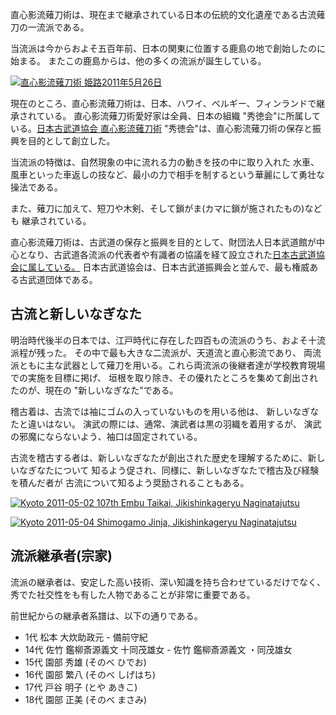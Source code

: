 直心影流薙刀術は、現在まで継承されている日本の伝統的文化遺産である古流薙刀の一流派である。

当流派は今からおよそ五百年前、日本の関東に位置する鹿島の地で創始したのに始まる。
またこの鹿島からは、他の多くの流派が誕生している。


[![直心影流薙刀術 姫路2011年5月26日](http://farm3.staticflickr.com/2514/5763043905_5a542834cf_m.jpg)](http://flickr.com/photos/14224905@N08/5763043905 "姫路2011-05-26 Jikishinkageryu Naginatajutsu/ paazio")

現在のところ、直心影流薙刀術は、日本、ハワイ、ベルギー、フィンランドで継承されている。
直心影流薙刀術愛好家は全員、日本の組織 "秀徳会"に所属している。[日本古武道協会 直心影流薙刀術](http://www.jikishin-naginata.jp/ "Jikishinkageryu Naginatajutsu")
 "秀徳会"は、直心影流薙刀術の保存と振興を目的として創立した。

当流派の特徴は、自然現象の中に流れる力の動きを技の中に取り入れた
水車、風車といった車返しの技など、最小の力で相手を制するという華麗にして勇壮な操法である。

また、薙刀に加えて、短刀や木剣、そして鎖がま(カマに鎖が施されたもの)なども
継承されている。

直心影流薙刀術は、古武道の保存と振興を目的として、財団法人日本武道館が中心となり、古武道各流派の代表者や有識者の協議を経て設立された[日本古武道協会に属している。](http://www.nihonkobudokyoukai.org/martialarts/059/ "直心影流薙刀術 - 日本古武道協会")
日本古武道協会は、日本古武道振興会と並んで、最も権威ある古武道団体である。


## 古流と新しいなぎなた

明治時代後半の日本では、江戸時代に存在した四百もの流派のうち、およそ十流派程が残った。
その中で最も大きな二流派が、天道流と直心影流であり、
両流派ともに主な武器として薙刀を用いる。これら両流派の後継者達が学校教育現場での実施を目標に掲げ、
垣根を取り除き、その優れたところを集めて創出されたのが、現在の "新しいなぎなた"である。

稽古着は、古流では袖にゴムの入っていないものを用いる他は、
新しいなぎなたと違いはない。
演武の際には、通常、演武者は黒の羽織を着用するが、
演武の邪魔にならないよう、袖口は固定されている。

古流を稽古する者は、新しいなぎなたが創出された歴史を理解するために、新しいなぎなたについて
知るよう促され、同様に、新しいなぎなたで稽古及び経験を積んだ者が
古流について知るよう奨励されることもある。

[![Kyoto 2011-05-02 107th Embu Taikai, Jikishinkageryu
Naginatajutsu](http://farm3.staticflickr.com/2291/5763589730_ae7116f625_m.jpg)
](http://flickr.com/photos/14224905@N08/5763589730 "Kyoto 2011-05-02 107th Embu Taikai, Jikishinkageryu Naginatajutsu / paazio")

[![Kyoto 2011-05-04 Shimogamo Jinja, Jikishinkageryu
Naginatajutsu](http://farm6.staticflickr.com/5185/5763043699_fcda29747e_m.jpg)
](http://flickr.com/photos/14224905@N08/5763043699 "Kyoto 2011-05-04 Shimogamo Jinja, Jikishinkageryu Naginatajutsu / paazio")

## 流派継承者(宗家)

流派の継承者は、安定した高い技術、深い知識を持ち合わせているだけでなく、
秀でた社交性をも有した人物であることが非常に重要である。

前世紀からの継承者系譜は、以下の通りである。

-   1代 松本 大炊助政元 - 備前守紀
-   14代 佐竹 鑑柳斎源義文 十同茂雄女 - 佐竹 鑑柳斎源義文 ・同茂雄女
-   15代 園部 秀雄 (そのべ ひでお)
-   16代 園部 繁八 (そのべ しげはち)
-   17代 戸谷 明子 (とや あきこ)
-   18代 園部 正美 (そのべ まさみ)
